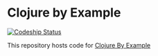 # Clojure by Example

[![Codeship Status](https://www.codeship.io/projects/2975f190-646d-0131-452c-7a6d2bba8338/status?branch=master)](https://codeship.com/projects/85514)

This repository hosts code for [Clojure By Example](http://kimh.github.io/clojure-by-example/)
